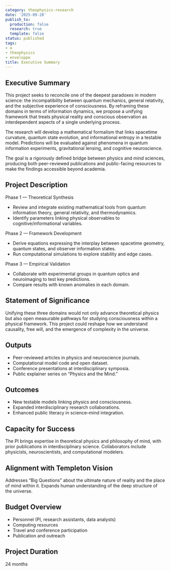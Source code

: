 ```yaml
---
category: theophysics-research
date: '2025-09-28'
publish_to:
  production: false
  research: true
  template: false
status: published
tags:
- o
- theophysics
- enveloppe
title: Executive Summary
---
```

   
## Executive Summary   
   
This project seeks to reconcile one of the deepest paradoxes in modern science: the incompatibility between quantum mechanics, general relativity, and the subjective experience of consciousness. By reframing these domains in terms of information dynamics, we propose a unifying framework that treats physical reality and conscious observation as interdependent aspects of a single underlying process.     
     
The research will develop a mathematical formalism that links spacetime curvature, quantum state evolution, and informational entropy in a testable model. Predictions will be evaluated against phenomena in quantum information experiments, gravitational lensing, and cognitive neuroscience.     
     
The goal is a rigorously defined bridge between physics and mind sciences, producing both peer-reviewed publications and public-facing resources to make the findings accessible beyond academia.   
   
## Project Description   
   
Phase 1 — Theoretical Synthesis     
   
- Review and integrate existing mathematical tools from quantum information theory, general relativity, and thermodynamics.     
- Identify parameters linking physical observables to cognitive/informational variables.     
     
Phase 2 — Framework Development     
   
- Derive equations expressing the interplay between spacetime geometry, quantum states, and observer information states.     
- Run computational simulations to explore stability and edge cases.     
     
Phase 3 — Empirical Validation     
   
- Collaborate with experimental groups in quantum optics and neuroimaging to test key predictions.     
- Compare results with known anomalies in each domain.   
   
## Statement of Significance   
   
Unifying these three domains would not only advance theoretical physics but also open measurable pathways for studying consciousness within a physical framework. This project could reshape how we understand causality, free will, and the emergence of complexity in the universe.   
   
## Outputs   
   
   
- Peer-reviewed articles in physics and neuroscience journals.     
- Computational model code and open dataset.     
- Conference presentations at interdisciplinary symposia.     
- Public explainer series on “Physics and the Mind.”   
   
## Outcomes   
   
   
- New testable models linking physics and consciousness.     
- Expanded interdisciplinary research collaborations.     
- Enhanced public literacy in science–mind integration.   
   
## Capacity for Success   
   
The PI brings expertise in theoretical physics and philosophy of mind, with prior publications in interdisciplinary science. Collaborators include physicists, neuroscientists, and computational modelers.   
   
## Alignment with Templeton Vision   
   
Addresses “Big Questions” about the ultimate nature of reality and the place of mind within it. Expands human understanding of the deep structure of the universe.   
   
## Budget Overview   
   
   
- Personnel (PI, research assistants, data analysts)     
- Computing resources     
- Travel and conference participation     
- Publication and outreach   
   
## Project Duration   
   
24 months